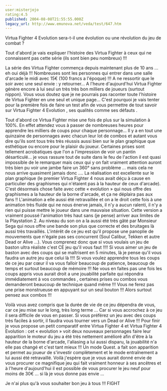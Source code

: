 ```yaml
---
user:misterjojo
rating:4.5
published: 2004-08-08T21:55:55.000Z
legacy_url: http://www.emunova.net/veda/test/647.htm
---
```

Virtua Fighter 4 Evolution sera-t-il une évolution ou une révolution du jeu de combat ?  

  

  

Tout d'abord je vais expliquer l'histoire des Virtua Fighter à ceux qui ne connaissent pas cette série (ils sont bien peu nombreux) !!!   

  

La série des Virtua Fighter commença depuis maintenant plus de 10 ans ... eh oui déjà !!! Nombreuses sont les personnes qui entrer dans une salle d'arcade le midi avec 15€ (100 francs a l'époque) !!! A ne ressortir que le soir avec une seul envie : y retourner... A l'heure d'aujourd'hui Virtua Fighter génère encore à lui seul un très très bon milliers de joueurs (surtout nippon). Vous vous doutez que je ne pourrais pas raconter toute l'histoire de Virtua Fighter en une seul et unique page... C'est pourquoi je vais tenter pour la première fois de faire un test afin de vous permettre de tout savoir sur Virtua Fighter 4 Evolution , ses qualités comme ses défauts .   

  

  

Tout d'abord ce Virtua Fighter mise une fois de plus sur la simulation à 100%. En effet attendez vous à passer de nombreuses heures pour apprendre les milliers de coups pour chaque personnage... Il y a en tout une quinzaine de personnages avec chacun leur lot de combos et autant vous dire qu'ils sont tous très très réussis aussi bien sur le plan graphique que esthétique ou encore pour le plaisir du joueur. Certaines prises sont tellement acrobatiques que l'on a l'impression de voir un pantin désarticulé... je vous rassure tout de suite dans le feu de l'action il est quasi impossible de le remarquer mais ceux qui y on fait vraiment attention auront très bien pu voir une jambe faire un 360° sans problème ... mais cela ne nous arrive quasiment jamais donc .... La réalisation est excellente sur le plan graphique (le premier Virtua Fighter 4 nous avait déçu à cause en particulier des graphismes qui n'étaient pas à la hauteur de ceux d'arcade). C'est désormais chose faite avec cette « evolution » qui nous offre des graphismes a la hauteur de la borne d'arcade, et ça ne déplaira pas aux fans !! L'animation a elle aussi été retravaillée et on a le droit cette fois à une animation très fluide qui ne nous énerve jamais, il n'y a aucun ralenti, il n'y a rien qui puisse mettre le joueur dans une mauvaise situation. Cette version a vraiment poussé l'animation très haut sans (je pense) arriver aux limites de la Playstation 2\. Au niveau du son on a la aussi été très gâté par Monsieur Sega qui nous offre une bande son plus que correcte et des bruitages là aussi très travaillés. L'intérêt de ce jeu est qu'il propose une panoplie de mouvements que n'égale pas ses concurrent (Soul Calibur, Tekken et autre Dead or Alive ...). Vous comprenez donc que si vous voulais un jeu de baston ultra réaliste c'est CE jeu qu'il vous faut !!!! Si vous aimer un jeu de baston avec des coups qui se maîtrisent en 5 minutes, là je pense qu'il vous faudra un autre jeu que celui là !!!! Si vous voulez apprendre tous les coups de ce jeu par cœur il va vous falloir beaucoup de patience, beaucoup de temps et surtout beaucoup de mémoire !!! Ne vous en faites pas une fois les coups appris vous aurait droit a une jouabilité parfaite qui répondra immédiatement à vos commandes , certaines prises ou combos vous demanderont beaucoup de technique quand même !!! Vous ne ferez pas une prise monstrueuse en appuyant sur un seul bouton !!! Alors surtout pensez aux combos !!!  

  

Voilà vous avez compris que la durée de vie de ce jeu dépendra de vous, car ce jeu mise sur le long, très long terme ... Car si vous accrochez à ce jeu il sera difficile de vous en passer. Si vous préférez un jeu avec des coups très faciles à sortir, il faudra vous tourner vers un Dead or Alive !!! Pour finir je vous propose un petit comparatif entre Virtua Fighter 4 et Virtua Fighter 4 Evolution : cet « evolution » voit deux nouveaux personnages faire leur apparition le moteur du jeu a été très nettement amélioré afin d'être à la hauteur de la borne d'arcade, l'aliasing a lui aussi disparu, la jouabilité n'a elle pas changé et c'est tant mieux !!! Un mode Quest. a fait son apparition et permet au joueur de s'investir complètement et le mode entraînement a lui aussi été retravaillé. Voilà j'espère que je vous aurait donné envie de vous procurer ce magnifique jeu qui fait vraiment honneur à ses ancêtres et à l'heure d'aujourd'hui il est possible de vous procurer le jeu neuf pour moins de 30€ ... si là je vous donne pas envie ...  

  

Je n'ai plus qu'à vous souhaiter bon jeu à tous !!! FIGHT